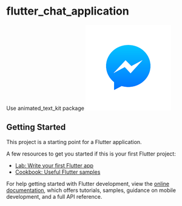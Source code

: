 # flutter_chat_application

Use animated_text_kit package
![flutter_chat_appclication_0](https://github.com/Surayya-code/chat_application/blob/main/flutter_chat_application/assets/images/logo.png)
## Getting Started

This project is a starting point for a Flutter application.

A few resources to get you started if this is your first Flutter project:

- [Lab: Write your first Flutter app](https://docs.flutter.dev/get-started/codelab)
- [Cookbook: Useful Flutter samples](https://docs.flutter.dev/cookbook)

For help getting started with Flutter development, view the
[online documentation](https://docs.flutter.dev/), which offers tutorials,
samples, guidance on mobile development, and a full API reference.
